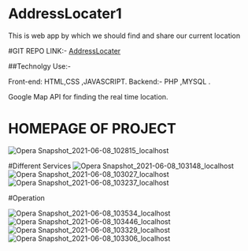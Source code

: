 # AddressLocater1
This is web app by which we should find and share our current location  

#GIT REPO LINK:-
[AddressLocater](https://github.com/rahulmishra117/AddressLocater1)

##Technolgy Use:-

Front-end: HTML,CSS ,JAVASCRIPT.
Backend:- PHP ,MYSQL .

Google Map API for finding the real time location.


# HOMEPAGE OF PROJECT 
![Opera Snapshot_2021-06-08_102815_localhost](https://user-images.githubusercontent.com/46702841/121126356-fa288e00-c7b2-11eb-9e8d-16929d363601.png)


#Different Services 
![Opera Snapshot_2021-06-08_103148_localhost](https://user-images.githubusercontent.com/46702841/121126327-ee3ccc00-c7b2-11eb-9fe8-af45d26606ce.png)
![Opera Snapshot_2021-06-08_103027_localhost](https://user-images.githubusercontent.com/46702841/121126347-f432ad00-c7b2-11eb-9585-a597a17568e6.png)
![Opera Snapshot_2021-06-08_103237_localhost](https://user-images.githubusercontent.com/46702841/121126282-dd8c5600-c7b2-11eb-9220-3ae87af22387.png)

#Operation 

![Opera Snapshot_2021-06-08_103534_localhost](https://user-images.githubusercontent.com/46702841/121126364-fe54ab80-c7b2-11eb-8c36-7d10748da790.png)
![Opera Snapshot_2021-06-08_103446_localhost](https://user-images.githubusercontent.com/46702841/121126367-feed4200-c7b2-11eb-9ebc-d275cb62292f.png)
![Opera Snapshot_2021-06-08_103329_localhost](https://user-images.githubusercontent.com/46702841/121126370-00b70580-c7b3-11eb-952a-489630cb74f9.png)
![Opera Snapshot_2021-06-08_103306_localhost](https://user-images.githubusercontent.com/46702841/121126373-014f9c00-c7b3-11eb-84fa-ddc98043c342.png)

